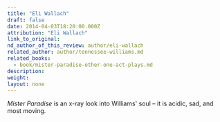 ```yaml
---
title: "Eli Wallach"
draft: false
date: 2014-04-03T18:20:00.000Z
attribution: "Eli Wallach"
link_to_original:
nd_author_of_this_review: author/eli-wallach
related_author: author/tennessee-williams.md
related_books:
  - book/mister-paradise-other-one-act-plays.md
description:
weight:
layout: none
---
```

*Mister Paradise* is an x-ray look into Williams' soul – it is acidic, sad, and most moving.

